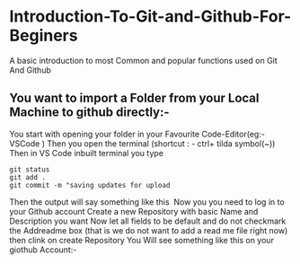 # Introduction-To-Git-and-Github-For-Beginers
A basic introduction to most Common and popular functions used on Git And Github
## You want to import a Folder from your Local Machine to github directly:- 
You start with opening your folder in your Favourite Code-Editor(eg:- VSCode )
Then you open the terminal (shortcut : - ctrl+ tilda symbol(~))
Then in VS Code inbuilt terminal you type
```
git status
git add .
git commit -m "saving updates for upload
```
Then the output will say something like this 
<img src="">
Now you you need to log in to your Github account 
Create a new Repository with basic Name and Description you want
Now let all fields to be default and do not checkmark the Addreadme box (that is we do not want to add a read me file right now)
then clink on create Repository
You Will see something like this on your giothub Account:-
<img src="">



